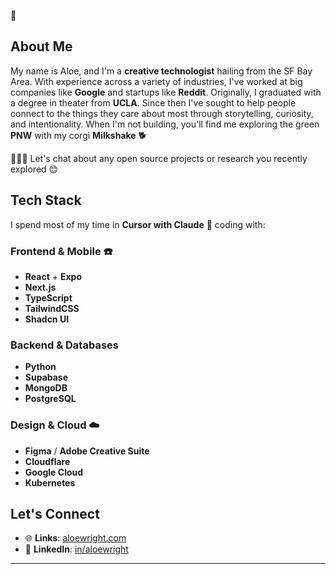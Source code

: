🌱

## About Me

My name is Aloe, and I'm a **creative technologist** hailing from the SF Bay Area. With experience across a variety of industries, I've worked at big companies like **Google** and startups like **Reddit**. Originally, I graduated with a degree in theater from **UCLA**. Since then I've sought to help people connect to the things they care about most through storytelling, curiosity, and intentionality. When I'm not building, you'll find me exploring the green **PNW** with my corgi **Milkshake** 🐕

🧑🏻‍💻 Let's chat about any open source projects or research you recently explored 😊

## Tech Stack

I spend most of my time in **Cursor with Claude** 🪩 coding with:

### Frontend & Mobile ☎️
- **React** + **Expo**
- **Next.js**
- **TypeScript**
- **TailwindCSS**
- **Shadcn UI**

### Backend & Databases
- **Python**
- **Supabase**
- **MongoDB**
- **PostgreSQL**

### Design & Cloud ☁️
- **Figma** / **Adobe Creative Suite**
- **Cloudflare**
- **Google Cloud**
- **Kubernetes**

## Let's Connect 

- 🌐 **Links**: [aloewright.com](https://aloewright.com)
- 💼 **LinkedIn**: [in/aloewright](https://linkedin.com/in/aloewright)

---
